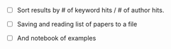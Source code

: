 - [ ] Sort results by # of keyword hits / # of author hits.
- [ ] Saving and reading list of papers to a file
- [ ] And notebook of examples

